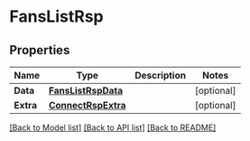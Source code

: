 # FansListRsp

## Properties

Name | Type | Description | Notes
------------ | ------------- | ------------- | -------------
**Data** | [**FansListRspData**](FansListRsp_data.md) |  | [optional] 
**Extra** | [**ConnectRspExtra**](ConnectRsp_extra.md) |  | [optional] 

[[Back to Model list]](../README.md#documentation-for-models) [[Back to API list]](../README.md#documentation-for-api-endpoints) [[Back to README]](../README.md)


